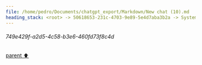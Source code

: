 ```yaml
---
file: /home/pedro/Documents/chatgpt_export/Markdown/New chat (10).md
heading_stack: <root> -> 50618653-231c-4703-9e89-5e4d7aba3b2a -> System -> 749e429f-a2d5-4c58-b3e6-460fd73f8c4d
---
```

###### 749e429f-a2d5-4c58-b3e6-460fd73f8c4d
[parent ⬆️](#50618653-231c-4703-9e89-5e4d7aba3b2a)

